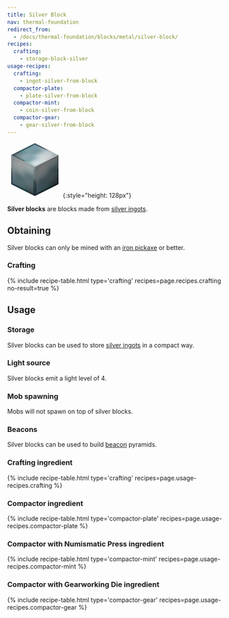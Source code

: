 ```yaml
---
title: Silver Block
nav: thermal-foundation
redirect_from:
  - /docs/thermal-foundation/blocks/metal/silver-block/
recipes:
  crafting:
    - storage-block-silver
usage-recipes:
  crafting:
    - ingot-silver-from-block
  compactor-plate:
    - plate-silver-from-block
  compactor-mint:
    - coin-silver-from-block
  compactor-gear:
    - gear-silver-from-block
---
```


![Silver block](/assets/images/thermal-foundation/storage-block-silver.png){:style="height: 128px"}


**Silver blocks** are blocks made from [silver ingots](/docs/silver-ingot/).


Obtaining
---------

Silver blocks can only be mined with an [iron
pickaxe](https://minecraft.gamepedia.com/Pickaxe) or better.

### Crafting
{% include recipe-table.html type='crafting' recipes=page.recipes.crafting no-result=true %}


Usage
-----

### Storage
Silver blocks can be used to store [silver ingots](/docs/silver-ingot/) in a
compact way.

### Light source
Silver blocks emit a light level of 4.

### Mob spawning
Mobs will not spawn on top of silver blocks.

### Beacons
Silver blocks can be used to build
[beacon](https://minecraft.gamepedia.com/Beacon) pyramids.

### Crafting ingredient
{% include recipe-table.html type='crafting' recipes=page.usage-recipes.crafting %}

### Compactor ingredient
{% include recipe-table.html type='compactor-plate' recipes=page.usage-recipes.compactor-plate %}

### Compactor with Numismatic Press ingredient
{% include recipe-table.html type='compactor-mint' recipes=page.usage-recipes.compactor-mint %}

### Compactor with Gearworking Die ingredient
{% include recipe-table.html type='compactor-gear' recipes=page.usage-recipes.compactor-gear %}
